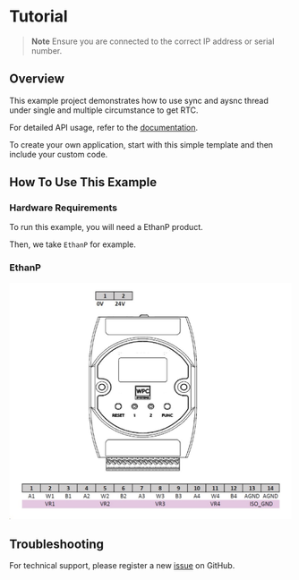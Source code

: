 # Tutorial
> **Note**
> Ensure you are connected to the correct IP address or serial number.

## Overview

This example project demonstrates how to use sync and aysnc thread under single and multiple circumstance to get RTC.

For detailed API usage, refer to the [documentation](https://wpc-systems-ltd.github.io/WPC_Python_driver_release/).

To create your own application, start with this simple template and then include your custom code.

## How To Use This Example

### Hardware Requirements

To run this example, you will need a EthanP product.

Then, we take `EthanP` for example.

### EthanP

<img src="https://github.com/WPC-Systems-Ltd/WPC_Python_driver_release/blob/main/Reference/Pinouts/pinout-EthanP.JPG" alt="drawing" width="600"/>

## Troubleshooting

For technical support, please register a new [issue](https://github.com/WPC-Systems-Ltd/WPC_Python_driver_release/issues) on GitHub.